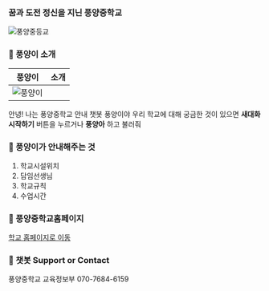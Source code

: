 ### 꿈과 도전 정신을 지닌 풍양중학교 
![풍양중등교](https://user-images.githubusercontent.com/80456991/120893219-101c3e80-c64d-11eb-8e63-3a2897952b45.PNG)  

### 📖 풍양이 소개
풍양이|소개
:--:|:--:
![풍양이](https://user-images.githubusercontent.com/80456991/120893639-4ce93500-c64f-11eb-9978-93c56d1a15a8.png)|
안녕! 나는 풍양중학교 안내 챗봇 풍양이야
우리 학교에 대해 궁금한 것이 있으면 **새대화 시작하기** 버튼을 누르거나
**풍양아** 하고 불러줘  

  
### 📖 풍양이가 안내해주는 것
1. 학교시설위치
2. 담임선생님
3. 학교규칙
4. 수업시간

### 📖 풍양중학교홈페이지
  [학교 홈페이지로 이동](http://www.ny-pungyang.ms.kr)  

### 📖 챗봇 Support or Contact
  풍양중학교 교육정보부 070-7684-6159
